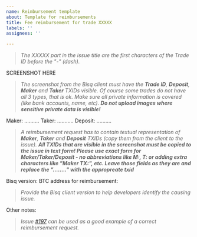 ```yaml
---
name: Reimbursement template
about: Template for reimbursements
title: Fee reimbursement for trade XXXXX
labels: ''
assignees: ''

---
```


>_The XXXXX part in the issue title are the first characters of the Trade ID before the "-" (dash)._

SCREENSHOT HERE

>_The screenshot from the Bisq client must have the **Trade ID**, **Deposit**, **Maker** and **Taker** TXIDs visible. Of course some trades do not have all 3 types, that is ok. Make sure all private information is covered (like bank accounts, name, etc). **Do not upload images where sensitive private data is visible!**_

Maker:  ..........
Taker: ...........
Deposit: ..........

>_A reimbursement request has to contain textual representation of **Maker**, **Taker** and **Deposit** TXIDs (copy them from the client to the issue). **All TXIDs that are visible in the screenshot must be copied to the issue in text form! Please use exact form for Maker/Taker/Deposit - no abbreviations like M:, T: or adding extra characters like "Maker TX:", etc. Leave those fields as they are and replace the "........" with the appropreate txid**_

Bisq version:
BTC address for reimbursement:

>_Provide the Bisq client version to help developers identify the causing issue._

Other notes:

>_Issue [#197](https://github.com/bisq-network/support/issues/197) can be used as a good example of a correct reimbursement request._

